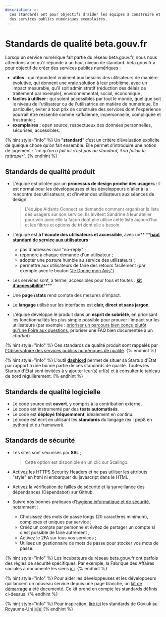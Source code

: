```yaml
---
description: >-
  Ces standards ont pour objectifs d'aider les équipes à construire et à opérer
  des services publics numériques exemplaires.
---
```


# Standards de qualité beta.gouv.fr

Lorsqu'un service numérique fait partie du réseau beta.gouv.fr, nous nous attendons à ce qu'il réponde à un haut niveau de standard. beta.gouv.fr a pour objectif de créer des services publics numériques : 

* **utiles** : qui répondent vraiment aux besoins des utilisateurs de manière évolutive, qui donnent une vraie solution à leur problème, avec un impact mesurable, qu'il soit administratif (réduction des délais de traitement par exemple), environnemental, social, économique ; 
* **faciles à utiliser** : qui soient accessibles par tout le monde, quel que soit le niveau de l'utilisateur ou de l'utilisatrice en matière de numérique. En particulier, éviter à tout prix de construire des services dont l'expérience pourrait être ressentie comme kafkaïenne, impersonnelle, compliquée et frustrante ; 
* **exemplaires** : open source, respectueux des données personnelles, sécurisés, accessibles. 

{% hint style="info" %}
Un "**standard**" c’est un critère d’évaluation explicite de quelque chose qu’on fait ensemble. Elle permet d'introduire une notion de jugement : “_ce qu’on a fait ici c’est pas au standard, il va falloir le rattraper_”. 
{% endhint %}

## Standards de qualité produit

*   L'équipe est pilotée par un **processus de design proche des usagers** : il est normal pour les développeuses et les développeurs d'aller à la rencontre des utilisateurs, et d'inviter des utilisateurs aux séances de design.

    > L'équipe Aidants Connect se demande comment organiser la liste des usagers sur son service. Ils invitent Sandrine à leur atelier pour voir avec elle la façon dont elle utilise cette liste aujourd'hui et les filtres et options de tri dont elle a besoin.
* L'équipe est **à l'écoute des utilisateurs et accessible**, avec un** **[**haut standard de service aux utilisateurs**](https://djo.medium.com/obsession-service-client-captain-train-cb0b91467fd9) :
  * pas d'adresses mail "no-reply" ; 
  * répondre à chaque demande d'un utilisateur ; 
  * adopter une posture humble au service des utilisateurs ; 
  * permettre aux utilisateurs de faire des retours facilement (par exemple avec le bouton ["Je Donne mon Avis"](../je-gere-mon-produit-et-son-impact/definir-et-mesurer-limpact/comment-integrer-le-bouton.md)) 
* Les services sont, à terme, accessibles pour tous et toutes : [**kit d'accessibilité**](../jameliore-le-design-et-lexperience-utilisateur/accessibilite-et-rgaa/kit-accessibilite/)****
* Une **page /stats** rend compte des mesures d'impact.
* Le **langage** utilisé sur les interfaces est **clair, direct et sans jargon**.
* L'équipe développe le produit dans un **esprit de sobriété**, en priorisant les fonctionnalités les plus simple possible pour prouver l'impact sur les utilisateurs (par exemple : [prioriser un parcours bien conçu plutôt qu'une Foire aux questions](https://alistapart.com/article/no-more-faqs-create-purposeful-information-for-a-more-effective-user-experi/), prioriser une FAQ bien documentée à un _chatbot_)

{% hint style="info" %}
Ces standards de qualité produit sont rappelés par [l'Observatoire des services publics numériques de qualité](https://observatoire.numerique.gouv.fr). 
{% endhint %}

{% hint style="info" %}
L'outil [**dashlord**](../../travailler-a-beta-gouv/jutilise-les-outils-de-la-communaute/dashlord/) permet de situer sa Startup d'État par rapport à une bonne partie de ces standards de qualité. Toutes les Startup d'État sont invitées à y ajouter leur(s) url(s) et à consulter le tableau de bord régulièrement. 
{% endhint %}

## Standards de qualité logicielle

* Le code source est **ouvert**, y compris à la contribution externe.
* Le code est instrumenté par des **tests automatisés**.
* Le code est **déployé fréquemment**, idéalement en continu.
* Le code est écrit en utilisant les **standards** du langage (ex : pep8 en python) et du framework.

## Standards de sécurité

*   Les sites sont sécurisés par **SSL** ;

    > Cette option est disponible en un clic sur Scalingo.
* Activez les HTTPS Security Headers et ne pas utiliser les attributs "style" en html ni embarquer du javascript dans le HTML ;
* Activez la vérification de failles de sécurité et la surveillance des dépendances (Dépendabot) sur Github.
* Suivre nos bonnes pratiques d'[hygiène informatique et de sécurité](https://doc.incubateur.net/communaute/travailler-a-beta-gouv/bienvenue/premier-pas-indispensable-creer-ta-fiche-membre#2-prendre-connaissance-des-regles-dhygiene-informatique-et-de-securite-politique-byod), notamment : 
  * Choisissez des mots de passe longs (20 caractères minimum), complexes et uniques par service ;
  * Crééz un compte par personne et évitez de partager un compte si c'est possible de faire autrement ;
  * Activez le 2FA sur tous vos services ;
  * Utilisez un gestionnaire de mots de passe pour stocker vos mots de passe.

{% hint style="info" %}
Les incubateurs du réseau beta.gouv.fr ont parfois des règles de sécurité spécifiques. Par exemple, la Fabrique des Affaires sociales a documenté les siens [ici](https://socialgouv.github.io/support/#/README).
{% endhint %}

{% hint style="info" %}
Pour aider les développeuses et les développeurs qui lancent un nouveau service depuis une page blanche, un [kit de démarrage](../la-vie-dune-se/construction/kit-de-demarrage.md) a été documenté. Ce kit prend en compte les standards définis ci-dessus.
{% endhint %}

{% hint style="info" %}
Pour inspiration, [lire ici](https://www.gov.uk/service-manual/service-standard) les standards de Gov.uk au Royaume-Uni 🇬🇧
{% endhint %}

